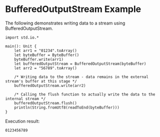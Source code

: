 # BufferedOutputStream Example

The following demonstrates writing data to a stream using BufferedOutputStream.
<!-- verify -->

```cangjie
import std.io.*

main(): Unit {
    let arr1 = "01234".toArray()
    let byteBuffer = ByteBuffer()
    byteBuffer.write(arr1)
    let bufferedOutputStream = BufferedOutputStream(byteBuffer)
    let arr2 = "56789".toArray()

    /* Writing data to the stream - data remains in the external stream's buffer at this stage */
    bufferedOutputStream.write(arr2)

    /* Calling the flush function to actually write the data to the internal stream */
    bufferedOutputStream.flush()
    println(String.fromUtf8(readToEnd(byteBuffer)))
}
```

Execution result:

```text
0123456789
```
